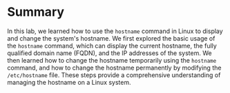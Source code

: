 # Summary

In this lab, we learned how to use the `hostname` command in Linux to display and change the system's hostname. We first explored the basic usage of the `hostname` command, which can display the current hostname, the fully qualified domain name (FQDN), and the IP addresses of the system. We then learned how to change the hostname temporarily using the `hostname` command, and how to change the hostname permanently by modifying the `/etc/hostname` file. These steps provide a comprehensive understanding of managing the hostname on a Linux system.
